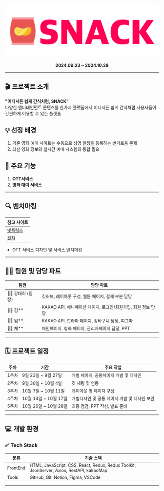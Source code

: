 
<p align="center">
  <img src="https://raw.githubusercontent.com/R2DSQUAD/OTT-Service-Develop/50eb5f871d4c85d83db65d4f0eb9ecf8c80834cb/public/images/common/logo.svg" alt="Frame In Logo" />
</p>
<p align="center">
  <strong>2024.09.23 ~ 2024.10.28</strong>
</p>

---

## 🎬 프로젝트 소개
**"어디서든 쉽게 간식처럼, SNACK"**  
다양한 엔터테인먼트 콘텐츠를 한가지 플랫폼에서 
어디서든 쉽게 간식처럼 사용자들이 간편하게 이용할 수 있는 플랫폼


## 💡 선정 배경
1. 기존 영화 예매 사이트는 수동으로 상영 일정을 등록하는 번거로움 존재  
2. 최신 영화 정보와 실시간 예매 시스템의 통합 필요

## 🔧 주요 기능
1. **OTT서비스**  
2. **영화 대여 서비스**  

---

## 🔍 벤치마킹
| 참고 사이트 |
|-------------|
| [넷플릭스](https://www.netflix.com/) |
| [왓챠](https://watcha.com/) |

- OTT 서비스 디자인 및 서비스 밴치마킹

---

## 👨‍💻 팀원 및 담당 파트

| 팀원 | 담당 파트 |
|------|-------------|
| 👩‍💻 강태희 (팀장) | 깃허브, 레이아웃 구성, 웹툰 페이지, 결제 부분 담당 |
| 👨‍💻 김** | KAKAO API, 애니메이션 페이지, 로그인/회원가입, 회원 정보 담당|
| 👨‍💻 임** | KAKAO API, 드라마 페이지, 장바구니 담당, 피그마 |
| 👨‍💻 채** | 메인페이지, 영화 페이지, 관리자페이지 담당,  PPT |

---

## 🗓 프로젝트 일정

| 주차 | 기간 | 주요 작업 |
|------|----------------|---------------------------|
| 1주차 | 9월 23일 ~ 9월 27일 | 개별 페이지, 공통페이지 개발 및 디자인 |
| 2주차 | 9월 30일 ~ 10월 4일 | 깃 세팅 및 연동 |
| 3주차 | 10월 7일 ~ 10월 11일 | 레이아웃 밒 페이지 구성 |
| 4주차 | 10월 14일 ~ 10월 17일 | 개별디자인 및 공통 페이지 개발 및 디자인 보완 |
| 5주차 | 10월 20일 ~ 10월 28일 | 최종 점검, PPT 작성, 발표 준비 |

---

## 💻 개발 환경

### ✅ Tech Stack

| 분류 | 기술 스택 |
|------|------------|
| FrontEnd | HTML, JavaScript, CSS, React, Redux, Redux Toolkit, JsonServer, Axios, RestAPI, kakaoMap |
| Tools| GitHub, Git, Notion, Figma, VSCode |

---
